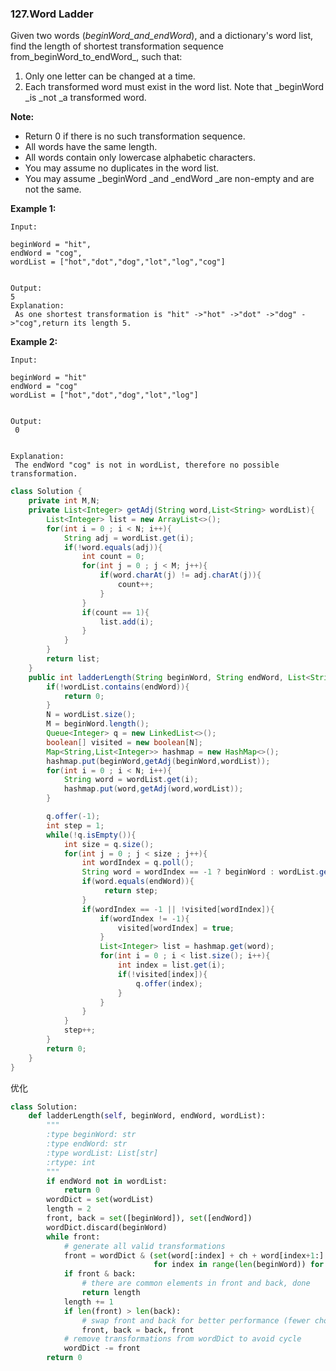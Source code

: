 ### 127.Word Ladder

Given two words \(_beginWord\_and\_endWord_\), and a dictionary's word list, find the length of shortest transformation sequence from_beginWord\_to\_endWord_, such that:

1. Only one letter can be changed at a time.
2. Each transformed word must exist in the word list. Note that \_beginWord \_is \_not \_a transformed word.

**Note:**

* Return 0 if there is no such transformation sequence.
* All words have the same length.
* All words contain only lowercase alphabetic characters.
* You may assume no duplicates in the word list.
* You may assume \_beginWord \_and \_endWord \_are non-empty and are not the same.

**Example 1:**

```
Input:

beginWord = "hit",
endWord = "cog",
wordList = ["hot","dot","dog","lot","log","cog"]


Output: 
5
Explanation:
 As one shortest transformation is "hit" ->"hot" ->"dot" ->"dog" ->"cog",return its length 5.
```

**Example 2:**

```
Input:

beginWord = "hit"
endWord = "cog"
wordList = ["hot","dot","dog","lot","log"]


Output:
 0


Explanation:
 The endWord "cog" is not in wordList, therefore no possible
transformation.
```

```java
class Solution {
    private int M,N;
    private List<Integer> getAdj(String word,List<String> wordList){
        List<Integer> list = new ArrayList<>();
        for(int i = 0 ; i < N; i++){
            String adj = wordList.get(i);
            if(!word.equals(adj)){
                int count = 0;
                for(int j = 0 ; j < M; j++){
                    if(word.charAt(j) != adj.charAt(j)){
                        count++;
                    }
                }
                if(count == 1){
                    list.add(i);
                }
            }
        }
        return list;
    }
    public int ladderLength(String beginWord, String endWord, List<String> wordList) {
        if(!wordList.contains(endWord)){
            return 0;
        }
        N = wordList.size();
        M = beginWord.length();
        Queue<Integer> q = new LinkedList<>();
        boolean[] visited = new boolean[N];
        Map<String,List<Integer>> hashmap = new HashMap<>();
        hashmap.put(beginWord,getAdj(beginWord,wordList));
        for(int i = 0 ; i < N; i++){
            String word = wordList.get(i);
            hashmap.put(word,getAdj(word,wordList));
        }

        q.offer(-1);
        int step = 1;
        while(!q.isEmpty()){
            int size = q.size();
            for(int j = 0 ; j < size ; j++){
                int wordIndex = q.poll();
                String word = wordIndex == -1 ? beginWord : wordList.get(wordIndex);
                if(word.equals(endWord)){
                     return step;
                }
                if(wordIndex == -1 || !visited[wordIndex]){
                    if(wordIndex != -1){ 
                        visited[wordIndex] = true;
                    } 
                    List<Integer> list = hashmap.get(word);
                    for(int i = 0 ; i < list.size(); i++){
                        int index = list.get(i);
                        if(!visited[index]){
                            q.offer(index);
                        }
                    }
                }
            }
            step++;
        }
        return 0;
    }
}
```

优化



```py
class Solution:
    def ladderLength(self, beginWord, endWord, wordList):
        """
        :type beginWord: str
        :type endWord: str
        :type wordList: List[str]
        :rtype: int
        """
        if endWord not in wordList:
            return 0
        wordDict = set(wordList)
        length = 2
        front, back = set([beginWord]), set([endWord])
        wordDict.discard(beginWord)
        while front:
            # generate all valid transformations
            front = wordDict & (set(word[:index] + ch + word[index+1:] for word in front 
                                for index in range(len(beginWord)) for ch in 'abcdefghijklmnopqrstuvwxyz'))
            if front & back:
                # there are common elements in front and back, done
                return length
            length += 1
            if len(front) > len(back):
                # swap front and back for better performance (fewer choices in generating nextSet)
                front, back = back, front
            # remove transformations from wordDict to avoid cycle
            wordDict -= front
        return 0
```



